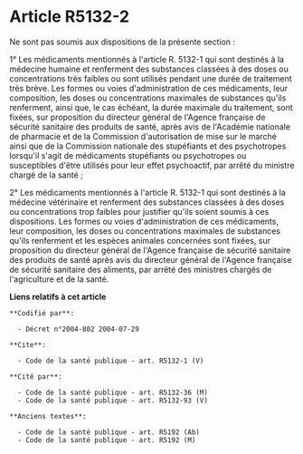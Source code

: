 # Article R5132-2

Ne sont pas soumis aux dispositions de la présente section :

1° Les médicaments mentionnés à l'article R. 5132-1 qui sont destinés à la médecine humaine et renferment des substances
classées à des doses ou concentrations très faibles ou sont utilisés pendant une durée de traitement très brève. Les formes
ou voies d'administration de ces médicaments, leur composition, les doses ou concentrations maximales de substances qu'ils
renferment, ainsi que, le cas échéant, la durée maximale du traitement, sont fixées, sur proposition du directeur général de
l'Agence française de sécurité sanitaire des produits de santé, après avis de l'Académie nationale de pharmacie et de la
Commission d'autorisation de mise sur le marché ainsi que de la Commission nationale des stupéfiants et des psychotropes
lorsqu'il s'agit de médicaments stupéfiants ou psychotropes ou susceptibles d'être utilisés pour leur effet psychoactif, par
arrêté du ministre chargé de la santé ;

2° Les médicaments mentionnés à l'article R. 5132-1 qui sont destinés à la médecine vétérinaire et renferment des substances
classées à des doses ou concentrations trop faibles pour justifier qu'ils soient soumis à ces dispositions. Les formes ou
voies d'administration de ces médicaments, leur composition, les doses ou concentrations maximales de substances qu'ils
renferment et les espèces animales concernées sont fixées, sur proposition du directeur général de l'Agence française de
sécurité sanitaire des produits de santé après avis du directeur général de l'Agence française de sécurité sanitaire des
aliments, par arrêté des ministres chargés de l'agriculture et de la santé.

**Liens relatifs à cet article**

	**Codifié par**:

	  - Décret n°2004-802 2004-07-29

	**Cite**:

	  - Code de la santé publique - art. R5132-1 (V)

	**Cité par**:

	  - Code de la santé publique - art. R5132-36 (M)
	  - Code de la santé publique - art. R5132-93 (V)

	**Anciens textes**:

	  - Code de la santé publique - art. R5192 (Ab)
	  - Code de la santé publique - art. R5192 (M)
